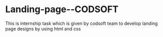 # Landing-page--CODSOFT
This is internship task which is given by codsoft team to develop landing page designs by using html and css
